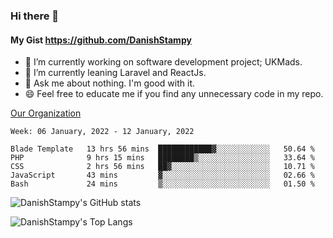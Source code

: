 ### Hi there 👋

#### My Gist https://github.com/DanishStampy

- 🔭 I’m currently working on software development project; UKMads.
- 🌱 I’m currently leaning Laravel and ReactJs.
- 💬 Ask me about nothing. I'm good with it.
- 😄 Feel free to educate me if you find any unnecessary code in my repo.


[Our Organization](https://github.com/lepak-xyz)
<br>

<!--START_SECTION:waka-->
```text
Week: 06 January, 2022 - 12 January, 2022

Blade Template   13 hrs 56 mins  ████████████▓░░░░░░░░░░░░   50.64 % 
PHP              9 hrs 15 mins   ████████▒░░░░░░░░░░░░░░░░   33.64 % 
CSS              2 hrs 56 mins   ██▓░░░░░░░░░░░░░░░░░░░░░░   10.71 % 
JavaScript       43 mins         ▓░░░░░░░░░░░░░░░░░░░░░░░░   02.66 % 
Bash             24 mins         ▒░░░░░░░░░░░░░░░░░░░░░░░░   01.50 % 
```
<!--END_SECTION:waka-->

![DanishStampy's GitHub stats](https://github-readme-stats.vercel.app/api?username=DanishStampy&show_icons=true&theme=tokyonight&hide_border=false)

![DanishStampy's Top Langs](https://github-readme-stats.vercel.app/api/top-langs/?username=DanishStampy&langs_count=10&layout=compact)



<!--
**DanishStampy/DanishStampy** is a ✨ _special_ ✨ repository because its `README.md` (this file) appears on your GitHub profile.

Here are some ideas to get you started:

- 🔭 I’m currently working on ...
- 🌱 I’m currently learning ...
- 👯 I’m looking to collaborate on ...
- 🤔 I’m looking for help with ...
- 💬 Ask me about ...
- 📫 How to reach me: ...
- 😄 Pronouns: ...
- ⚡ Fun fact: ...
-->
